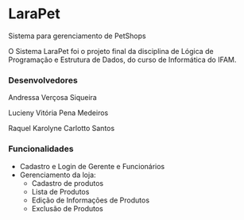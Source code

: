 # LaraPet
Sistema para gerenciamento de PetShops

O Sistema LaraPet foi o projeto final da disciplina de Lógica de Programação e Estrutura de Dados, do curso de Informática do IFAM. 

### Desenvolvedores

Andressa Verçosa Siqueira

Lucieny Vitória Pena Medeiros

Raquel Karolyne Carlotto Santos

### Funcionalidades
- Cadastro e Login de Gerente e Funcionários
- Gerenciamento da loja:
  - Cadastro de produtos
  - Lista de Produtos
  - Edição de Informações de Produtos
  - Exclusão de Produtos
